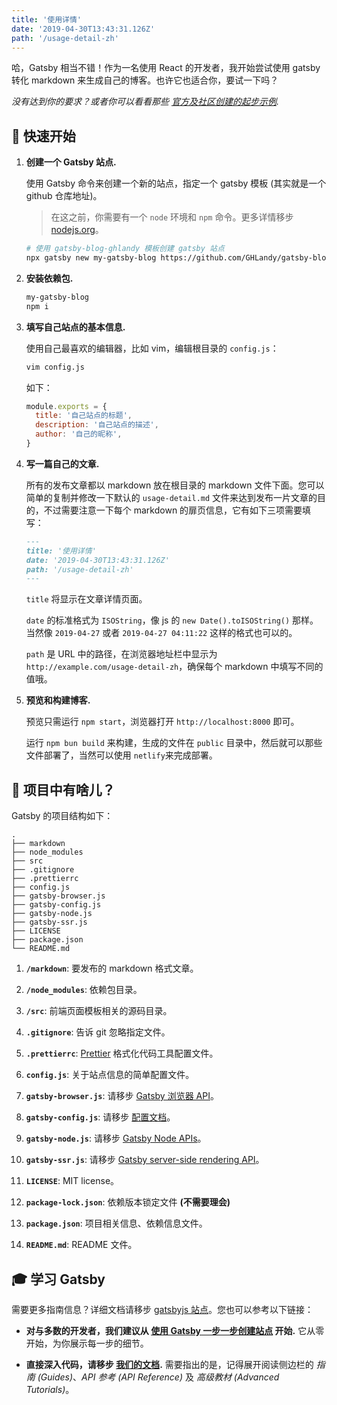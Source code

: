 ```yaml
---
title: '使用详情'
date: '2019-04-30T13:43:31.126Z'
path: '/usage-detail-zh'
---
```


哈，Gatsby 相当不错！作为一名使用 React 的开发者，我开始尝试使用 gatsby 转化 markdown 来生成自己的博客。也许它也适合你，要试一下吗？

_没有达到你的要求？或者你可以看看那些 [官方及社区创建的起步示例](https://www.gatsbyjs.org/docs/gatsby-starters/)._

## 🚀 快速开始

1.  **创建一个 Gatsby 站点.**

    使用 Gatsby 命令来创建一个新的站点，指定一个 gatsby 模板 (其实就是一个 github 仓库地址)。

    > 在这之前，你需要有一个 `node` 环境和 `npm` 命令。更多详情移步 [nodejs.org](https://nodejs.org/en/download/)。

    ```bash
    # 使用 gatsby-blog-ghlandy 模板创建 gatsby 站点
    npx gatsby new my-gatsby-blog https://github.com/GHLandy/gatsby-blog
    ```

1.  **安装依赖包.**

    ```bash
    my-gatsby-blog
    npm i
    ```

1.  **填写自己站点的基本信息.**

    使用自己最喜欢的编辑器，比如 vim，编辑根目录的 `config.js`：

    ```bash
    vim config.js
    ```

    如下：

    ```javascript
    module.exports = {
      title: '自己站点的标题',
      description: '自己站点的描述',
      author: '自己的昵称',
    }
    ```

1.  **写一篇自己的文章.**

    所有的发布文章都以 markdown 放在根目录的 markdown 文件下面。您可以简单的复制并修改一下默认的 `usage-detail.md` 文件来达到发布一片文章的目的，不过需要注意一下每个 markdown 的扉页信息，它有如下三项需要填写：

    ```markdown
    ---
    title: '使用详情'
    date: '2019-04-30T13:43:31.126Z'
    path: '/usage-detail-zh'
    ---
    ```

    `title` 将显示在文章详情页面。

    `date` 的标准格式为 `ISOString`，像 js 的 `new Date().toISOString()` 那样。当然像 `2019-04-27` 或者 `2019-04-27 04:11:22` 这样的格式也可以的。

    `path` 是 URL 中的路径，在浏览器地址栏中显示为 `http://example.com/usage-detail-zh`，确保每个 markdown 中填写不同的值哦。

1.  **预览和构建博客.**

    预览只需运行 `npm start`，浏览器打开 `http://localhost:8000` 即可。

    运行 `npm bun build` 来构建，生成的文件在 `public` 目录中，然后就可以那些文件部署了，当然可以使用 `netlify`来完成部署。

## 🧐 项目中有啥儿？

Gatsby 的项目结构如下：

    .
    ├── markdown
    ├── node_modules
    ├── src
    ├── .gitignore
    ├── .prettierrc
    ├── config.js
    ├── gatsby-browser.js
    ├── gatsby-config.js
    ├── gatsby-node.js
    ├── gatsby-ssr.js
    ├── LICENSE
    ├── package.json
    └── README.md

1.  **`/markdown`**: 要发布的 markdown 格式文章。

2.  **`/node_modules`**: 依赖包目录。

3.  **`/src`**: 前端页面模板相关的源码目录。

4.  **`.gitignore`**: 告诉 git 忽略指定文件。

5.  **`.prettierrc`**: [Prettier](https://prettier.io/) 格式化代码工具配置文件。

6.  **`config.js`**: 关于站点信息的简单配置文件。

7.  **`gatsby-browser.js`**: 请移步 [Gatsby 浏览器 API](https://www.gatsbyjs.org/docs/browser-apis/)。

8.  **`gatsby-config.js`**: 请移步 [配置文档](https://www.gatsbyjs.org/docs/gatsby-config/)。

9.  **`gatsby-node.js`**: 请移步 [Gatsby Node APIs](https://www.gatsbyjs.org/docs/node-apis/)。

10. **`gatsby-ssr.js`**: 请移步 [Gatsby server-side rendering API](https://www.gatsbyjs.org/docs/ssr-apis/)。

11. **`LICENSE`**: MIT license。

12. **`package-lock.json`**: 依赖版本锁定文件 **(不需要理会)**

13. **`package.json`**: 项目相关信息、依赖信息文件。

14. **`README.md`**: README 文件。

## 🎓 学习 Gatsby

需要更多指南信息？详细文档请移步 [gatsbyjs 站点](https://www.gatsbyjs.org/)。您也可以参考以下链接：

- **对与多数的开发者，我们建议从 [使用 Gatsby 一步一步创建站点](https://www.gatsbyjs.org/tutorial/) 开始.** 它从零开始，为你展示每一步的细节。

- **直接深入代码，请移步 [我们的文档](https://www.gatsbyjs.org/docs/).** 需要指出的是，记得展开阅读侧边栏的 _指南 (Guides)_、_API 参考 (API Reference)_ 及 _高级教材 (Advanced Tutorials)_。
